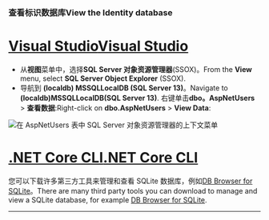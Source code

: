 ### <a name="view-the-identity-database"></a><span data-ttu-id="646c2-101">查看标识数据库</span><span class="sxs-lookup"><span data-stu-id="646c2-101">View the Identity database</span></span>

# <a name="visual-studiotabvisual-studio"></a>[<span data-ttu-id="646c2-102">Visual Studio</span><span class="sxs-lookup"><span data-stu-id="646c2-102">Visual Studio</span></span>](#tab/visual-studio) 

* <span data-ttu-id="646c2-103">从**视图**菜单中，选择**SQL Server 对象资源管理器**(SSOX)。</span><span class="sxs-lookup"><span data-stu-id="646c2-103">From the **View** menu, select **SQL Server Object Explorer** (SSOX).</span></span>
* <span data-ttu-id="646c2-104">导航到 **(localdb) MSSQLLocalDB (SQL Server 13)**。</span><span class="sxs-lookup"><span data-stu-id="646c2-104">Navigate to **(localdb)MSSQLLocalDB(SQL Server 13)**.</span></span> <span data-ttu-id="646c2-105">右键单击**dbo。AspNetUsers** > **查看数据**:</span><span class="sxs-lookup"><span data-stu-id="646c2-105">Right-click on **dbo.AspNetUsers** > **View Data**:</span></span>

![在 AspNetUsers 表中 SQL Server 对象资源管理器的上下文菜单](~/security/authentication/accconfirm/_static/ssox.png)

# <a name="net-core-clitabnetcore-cli"></a>[<span data-ttu-id="646c2-107">.NET Core CLI</span><span class="sxs-lookup"><span data-stu-id="646c2-107">.NET Core CLI</span></span>](#tab/netcore-cli)

<span data-ttu-id="646c2-108">您可以下载许多第三方工具来管理和查看 SQLite 数据库，例如[DB Browser for SQLite](http://sqlitebrowser.org/)。</span><span class="sxs-lookup"><span data-stu-id="646c2-108">There are many third party tools you can download to manage and view a SQLite database, for example [DB Browser for SQLite](http://sqlitebrowser.org/).</span></span>

------